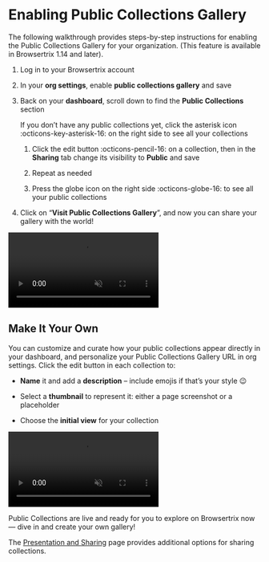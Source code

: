 # Enabling Public Collections Gallery

The following walkthrough provides steps-by-step instructions for enabling the Public Collections Gallery
for your organization. (This feature is available in Browsertrix 1.14 and later).

1.  Log in to your Browsertrix account

2.  In your **org settings**, enable **public collections gallery** and save

3.  Back on your **dashboard**, scroll down to find the **Public Collections** section
    
    If you don’t have any public collections yet, click the asterisk icon :octicons-key-asterisk-16: on the right side to see all your collections
    
    1.  Click the edit button :octicons-pencil-16: on a collection, then in the **Sharing** tab change its visibility to **Public** and save
        
    2.  Repeat as needed
        
    3.  Press the globe icon on the right side :octicons-globe-16: to see all your public collections
        
4.  Click on “**Visit Public Collections Gallery**”, and now you can share your gallery with the world!
    

<video autoplay muted playsinline loop disablepictureinpicture disableremoteplayback>
  <source src="https://webrecorder.net/assets/video/collections-full-walkthrough-av1.mp4"/>
  <source src="https://webrecorder.net/assets/video/collections-full-walkthrough-h264.mp4"/>
</video>

## Make It Your Own

You can customize and curate how your public collections appear directly in your dashboard, and personalize your Public Collections Gallery URL in org settings. Click the edit button in each collection to:

*   **Name** it and add a **description** – include emojis if that’s your style 😉
    
*   Select a **thumbnail** to represent it: either a page screenshot or a placeholder
    
*   Choose the **initial view** for your collection
    

<video autoplay muted playsinline loop disablepictureinpicture disableremoteplayback>
  <source src="https://webrecorder.net/assets/video/collection-editing-av1.mp4"/>
  <source src="https://webrecorder.net/assets/video/collection-editing-h264.mp4"/>
</video>

Public Collections are live and ready for you to explore on Browsertrix now — dive in and create your own gallery!

The [Presentation and Sharing](../presentation-sharing) page provides additional options for sharing collections.
